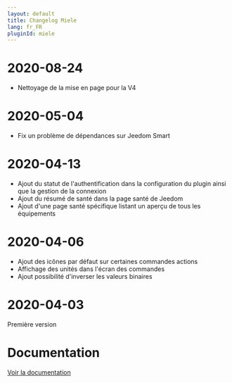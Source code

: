 ```yaml
---
layout: default
title: Changelog Miele
lang: fr_FR
pluginId: miele
---
```


# 2020-08-24

- Nettoyage de la mise en page pour la V4

# 2020-05-04

- Fix un problème de dépendances sur Jeedom Smart

# 2020-04-13

- Ajout du statut de l'authentification dans la configuration du plugin ainsi que la gestion de la connexion
- Ajout du résumé de santé dans la page santé de Jeedom
- Ajout d'une page santé spécifique listant un aperçu de tous les équipements

# 2020-04-06

- Ajout des icônes par défaut sur certaines commandes actions
- Affichage des unités dans l'écran des commandes
- Ajout possibilité d'inverser les valeurs binaires

# 2020-04-03

Première version

# Documentation

[Voir la documentation]({{site.baseurl}}/{{page.pluginId}}/{{page.lang}})
